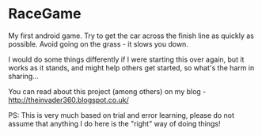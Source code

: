 RaceGame
========

My first android game. Try to get the car across the finish line as quickly as possible. Avoid going on the grass - it slows you down.

I would do some things differently if I were starting this over again, but it works as it stands, and might help others get started, so what's the harm in sharing...

You can read about this project (among others) on my blog - http://theinvader360.blogspot.co.uk/

PS: This is very much based on trial and error learning, please do not assume that anything I do here is the "right" way of doing things!